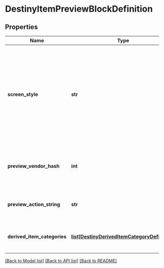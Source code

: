 # DestinyItemPreviewBlockDefinition

## Properties
Name | Type | Description | Notes
------------ | ------------- | ------------- | -------------
**screen_style** | **str** | A string that the game UI uses as a hint for which detail screen to show for the item. You, too, can leverage this for your own custom screen detail views. Note, however, that these are arbitrarily defined by designers: there&#39;s no guarantees of a fixed, known number of these - so fall back to something reasonable if you don&#39;t recognize it. | [optional] 
**preview_vendor_hash** | **int** | If the preview data is derived from a fake \&quot;Preview\&quot; Vendor, this will be the hash identifier for the DestinyVendorDefinition of that fake vendor. | [optional] 
**preview_action_string** | **str** | If the preview has an associated action (like \&quot;Open\&quot;), this will be the localized string for that action. | [optional] 
**derived_item_categories** | [**list[DestinyDerivedItemCategoryDefinition]**](DestinyDerivedItemCategoryDefinition.md) | This is a list of the items being previewed, categorized in the same way as they are in the preview UI. | [optional] 

[[Back to Model list]](../README.md#documentation-for-models) [[Back to API list]](../README.md#documentation-for-api-endpoints) [[Back to README]](../README.md)


